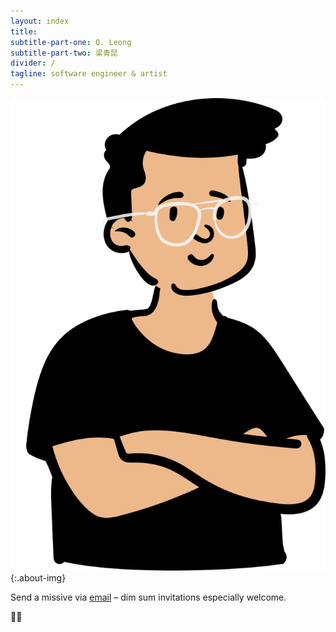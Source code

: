 ```yaml
---
layout: index
title:
subtitle-part-one: Q. Leong
subtitle-part-two: 梁青昆
divider: /
tagline: software engineer & artist
---
```


![](assets/images/me.png){:.about-img}

Send a missive via [email][email] – dim sum invitations especially welcome.

✌🏼

[email]: mailto:leongchengkwan@gmail.com
